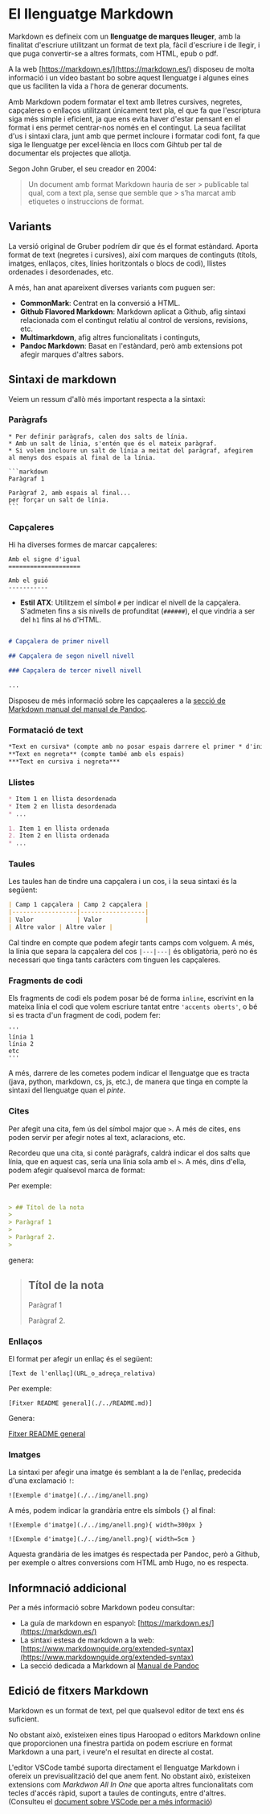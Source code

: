 # El llenguatge Markdown

Markdown es defineix com un **llenguatge de marques lleuger**, amb la finalitat d'escriure utilitzant un format de text pla, fàcil d'escriure i de llegir, i que puga convertir-se a altres formats, com HTML, epub o pdf.

A la web [https://markdown.es/](https://markdown.es/) disposeu de molta informació i un vídeo bastant bo sobre aquest llenguatge i algunes eines que us faciliten la vida a l'hora de generar documents.

Amb Markdown podem formatar el text amb lletres cursives, negretes, capçaleres o enllaços utilitzant únicament text pla, el que fa que l'escriptura siga més simple i eficient, ja que ens evita haver d'estar pensant en el format i ens permet centrar-nos només en el contingut. La seua facilitat d'us i sintaxi clara, junt amb que permet incloure i formatar codi font, fa que siga le llenguatge per excel·lència en llocs com Gihtub per tal de documentar els projectes que allotja.

Segon John Gruber, el seu creador en 2004:

>
> Un document amb format Markdown hauria de ser > publicable tal qual, com a text pla, sense que semble que > s’ha marcat amb etiquetes o instruccions de format. 
>

## Variants

La versió original de Gruber podríem dir que és el format estàndard. Aporta format de text (negretes i cursives), així com marques de continguts (títols, imatges, enllaços, cites, línies horitzontals o blocs de codi), llistes ordenades i desordenades, etc.

A més, han anat apareixent diverses variants com puguen ser:

* **CommonMark**: Centrat en la conversió a HTML.
* **Github Flavored Markdown**: Markdown aplicat a Github, afig sintaxi relacionada com el contingut relatiu al control de versions, revisions, etc.
* **Multimarkdown**, afig altres funcionalitats i continguts,
* **Pandoc Markdown**: Basat en l'estàndard, però amb extensions pot afegir marques d'altres sabors. 

## Sintaxi de markdown

Veiem un ressum d'allò més important respecta a la sintaxi:

### Paràgrafs

    * Per definir paràgrafs, calen dos salts de línia.
    * Amb un salt de línia, s'entén que és el mateix paràgraf.
    * Si volem incloure un salt de línia a meitat del paràgraf, afegirem al menys dos espais al final de la línia.

    ```markdown
    Paràgraf 1

    Paràgraf 2, amb espais al final...  
    per forçar un salt de línia.
    ```    

### Capçaleres

Hi ha diverses formes de marcar capçaleres:

```
Amb el signe d'igual
====================

Amb el guió
-----------
```

* **Estil ATX**: Utilitzem el símbol `#` per indicar el nivell de la capçalera. S'admeten fins a sis nivells de profunditat (`######`), el que vindria a ser del `h1` fins al `h6` d'HTML.

```markdown

# Capçalera de primer nivell

## Capçalera de segon nivell nivell

### Capçalera de tercer nivell nivell

...

```

Disposeu de més informació sobre les capçaaleres a la [secció de Markdown manual del manual de Pandoc](https://pandoc.org/MANUAL.html#headings).

### Formatació de text

```markdown
*Text en cursiva* (compte amb no posar espais darrere el primer * d'inici o davant el * del final)
**Text en negreta** (compte també amb els espais)
***Text en cursiva i negreta***
```

### Llistes

```markdown
* Item 1 en llista desordenada
* Item 2 en llista desordenada
* ...
```

```markdown
1. Item 1 en llista ordenada
2. Item 2 en llista ordenada
* ...
```

### Taules

Les taules han de tindre una capçalera i un cos, i la seua sintaxi és la següent:

```markdown
| Camp 1 capçalera | Camp 2 capçalera |
|------------------|------------------|
| Valor            | Valor            |
| Altre valor | Altre valor |
```

Cal tindre en compte que podem afegir tants camps com volguem. A més, la línia que separa la capçalera del cos `|---|---|` és obligatòria, però no és necessari que tinga tants caràcters com tinguen les capçaleres.

### Fragments de codi

Els fragments de codi els podem posar bé de forma `inline`, escrivint en la mateixa línia el codi que volem escriure tantat entre `'accents oberts'`, o bé si es tracta d'un fragment de codi, podem fer:

```
'''
línia 1
línia 2
etc
'''
```

A més, darrere de les cometes podem indicar el llenguatge que es tracta (java, python, markdown, cs, js, etc.), de manera que tinga en compte la sintaxi del llenguatge quan el *pinte*.

### Cites

Per afegit una cita, fem ús del símbol major que `>`. A més de cites, ens poden servir per afegir notes al text, aclaracions, etc. 

Recordeu que una cita, si conté paràgrafs, caldrà indicar el dos salts que línia, que en aquest cas, sería una línia sola amb el `>`. A més, dins d'ella, podem afegir qualsevol marca de format:


Per exemple:

```markdown

> ## Títol de la nota
>
> Paràgraf 1
>
> Paràgraf 2.
>

```

genera:


> ## Títol de la nota
>
> Paràgraf 1
>
> Paràgraf 2.
>


### Enllaços

El format per afegir un enllaç és el següent:

```
[Text de l'enllaç](URL_o_adreça_relativa)
```

Per exemple:

```
[Fitxer README general](./../README.md)]
```

Genera:

[Fitxer README general](./../README.md)

### Imatges

La sintaxi per afegir una imatge és semblant a la de l'enllaç, predecida d'una exclamació `!`:

```
![Exemple d'imatge](./../img/anell.png)
```

A més, podem indicar la grandària entre els símbols `{}` al final:

```
![Exemple d'imatge](./../img/anell.png){ width=300px }
```

```
![Exemple d'imatge](./../img/anell.png){ width=5cm }
```

Aquesta grandària de les imatges és respectada per Pandoc, però a Github, per exemple o altres conversions com HTML amb Hugo, no es respecta.

## Informnació addicional

Per a més informació sobre Markdown podeu consultar:

* La guía de markdown en espanyol: [https://markdown.es/](https://markdown.es/) 
* La sintaxi estesa de markdown a la web: [https://www.markdownguide.org/extended-syntax](https://www.markdownguide.org/extended-syntax)
* La secció dedicada a Markdown al [Manual de Pandoc](https://pandoc.org/MANUAL.html#pandocs-markdown)


## Edició de fitxers Markdown

Markdown es un format de text, pel que qualsevol editor de text ens és suficient.

No obstant això, existeixen eines tipus Haroopad o editors Markdown online que proporcionen una finestra partida on podem escriure en format Markdown a una part, i veure'n el resultat en directe al costat.

L'editor VSCode també suporta directament el llenguatge Markdown i ofereix un previsualització del que anem fent. No obstant això, existeixen extensions com *Markdwon All In One* que aporta altres funcionalitats com tecles d'accés ràpid, suport a taules de continguts, entre d'altres. (Consulteu el [document sobre VSCode per a més informació](../VSCode/VSCode.md))
